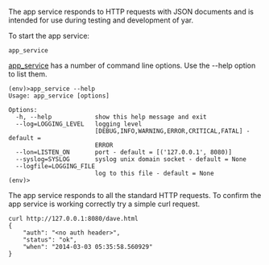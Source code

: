 The app service responds to HTTP requests with JSON
documents and is intended for use during testing and
development of yar.

To start the app service:

~~~~~
app_service
~~~~~

[app_service](../../bin/app_service) has a number of command
line options. Use the --help option to list them.

~~~~~
(env)>app_service --help
Usage: app_service [options]

Options:
  -h, --help            show this help message and exit
  --log=LOGGING_LEVEL   logging level
                        [DEBUG,INFO,WARNING,ERROR,CRITICAL,FATAL] - default =
                        ERROR
  --lon=LISTEN_ON       port - default = [('127.0.0.1', 8080)]
  --syslog=SYSLOG       syslog unix domain socket - default = None
  --logfile=LOGGING_FILE
                        log to this file - default = None
(env)>
~~~~~

The app service responds to all the standard HTTP requests.
To confirm the app service is working correctly try a simple curl request.

~~~~~
curl http://127.0.0.1:8080/dave.html
{
    "auth": "<no auth header>",
    "status": "ok",
    "when": "2014-03-03 05:35:58.560929"
}
~~~~~

